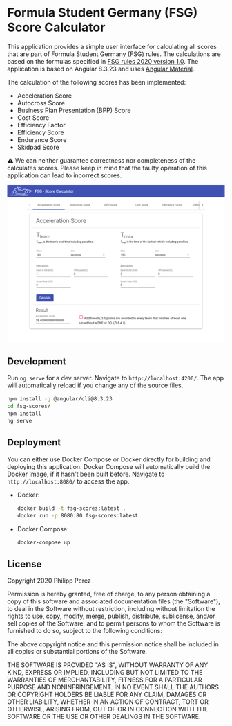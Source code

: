 # Formula Student Germany (FSG) Score Calculator

This application provides a simple user interface for calculating all scores that are part of Formula Student Germany (FSG) rules. The calculations are based on the formulas specified in [FSG rules 2020 version 1.0](https://www.formulastudent.de/fsg/rules/). The application is based on Angular 8.3.23 and uses [Angular Material](https://material.angular.io/).

The calculation of the following scores has been implemented:

* Acceleration Score
* Autocross Score
* Business Plan Presentation (BPP) Score
* Cost Score
* Efficiency Factor
* Efficiency Score
* Endurance Score
* Skidpad Score

:warning: We can neither guarantee correctness nor completeness of the calculates scores. Please keep in mind that the faulty operation of this application can lead to incorrect scores.

![frontend screenshot](./screenshot.png)

## Development

Run `ng serve` for a dev server. Navigate to `http://localhost:4200/`. The app will automatically reload if you change any of the source files.

```bash
npm install -g @angular/cli@8.3.23
cd fsg-scores/
npm install
ng serve
```

## Deployment

You can either use Docker Compose or Docker directly for building and deploying this application. Docker Compose will automatically build the Docker Image, if it hasn't been built before. Navigate to `http://localhost:8080/` to access the app. 

* Docker:
  ```bash
  docker build -t fsg-scores:latest .
  docker run -p 8080:80 fsg-scores:latest
  ```

* Docker Compose:
  ```bash
  docker-compose up
  ```

## License

Copyright 2020 Philipp Perez

Permission is hereby granted, free of charge, to any person obtaining a copy of this software and associated documentation files (the "Software"), to deal in the Software without restriction, including without limitation the rights to use, copy, modify, merge, publish, distribute, sublicense, and/or sell copies of the Software, and to permit persons to whom the Software is furnished to do so, subject to the following conditions:

The above copyright notice and this permission notice shall be included in all copies or substantial portions of the Software.

THE SOFTWARE IS PROVIDED "AS IS", WITHOUT WARRANTY OF ANY KIND, EXPRESS OR IMPLIED, INCLUDING BUT NOT LIMITED TO THE WARRANTIES OF MERCHANTABILITY, FITNESS FOR A PARTICULAR PURPOSE AND NONINFRINGEMENT. IN NO EVENT SHALL THE AUTHORS OR COPYRIGHT HOLDERS BE LIABLE FOR ANY CLAIM, DAMAGES OR OTHER LIABILITY, WHETHER IN AN ACTION OF CONTRACT, TORT OR OTHERWISE, ARISING FROM, OUT OF OR IN CONNECTION WITH THE SOFTWARE OR THE USE OR OTHER DEALINGS IN THE SOFTWARE.
